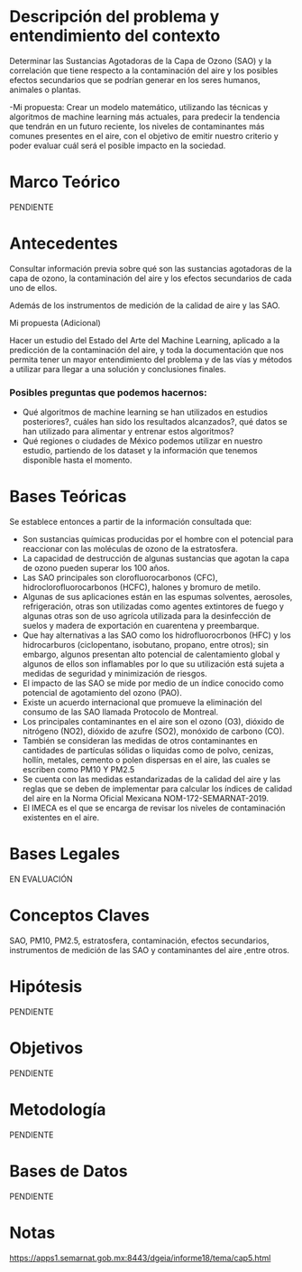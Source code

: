 # Descripción del problema y entendimiento del contexto

Determinar las Sustancias Agotadoras de la Capa de Ozono (SAO) y la correlación que tiene respecto a la contaminación del aire y los posibles efectos secundarios que se podrían generar en los seres humanos, animales o plantas.


-Mi propuesta:
Crear un modelo matemático, utilizando las técnicas y algoritmos de machine learning más actuales, para predecir la tendencia que tendrán en un futuro reciente, los niveles de contaminantes más comunes presentes en el aire, con el objetivo de emitir nuestro criterio y poder evaluar cuál será el posible impacto en la sociedad.   

# Marco Teórico 

PENDIENTE

# Antecedentes 

Consultar información previa sobre qué son las sustancias agotadoras de la capa de ozono, la contaminación del aire y los efectos secundarios de cada uno de ellos.

 Además de los instrumentos de medición de la calidad de aire y las SAO.

Mi propuesta (Adicional) 

Hacer un estudio del Estado del Arte del Machine Learning, aplicado a la predicción de la contaminación del aire, y toda la documentación que nos permita tener un mayor entendimiento del problema y de las vías y métodos a utilizar para llegar a una solución y conclusiones finales.
### Posibles preguntas que podemos hacernos:
- Qué algoritmos de machine learning se han utilizados en estudios posteriores?, cuáles han sido los resultados alcanzados?, qué datos se han utilizado para alimentar y entrenar estos algoritmos?
- Qué regiones o ciudades de México podemos utilizar en nuestro estudio, partiendo de los dataset y la información que tenemos disponible hasta el momento.

  

# Bases Teóricas

Se establece entonces a partir de la información consultada que:

- Son sustancias químicas producidas por el hombre con el potencial para reaccionar con las moléculas de ozono de la estratosfera.
- La capacidad de destrucción de algunas sustancias que agotan la capa de ozono pueden superar los 100 años.
- Las SAO principales son clorofluorocarbonos (CFC), hidroclorofluorocarbonos (HCFC), halones y bromuro de metilo. 
- Algunas de sus aplicaciones están en las espumas solventes, aerosoles, refrigeración, otras son utilizadas como agentes extintores de fuego y algunas otras son de uso agrícola utilizada para la desinfección de suelos y madera de exportación en cuarentena y preembarque.
- Que hay alternativas a las SAO como los hidrofluorocrbonos (HFC) y los hidrocarburos (ciclopentano, isobutano, propano, entre otros); sin embargo, algunos presentan alto potencial de calentamiento global y algunos de ellos son inflamables por lo que su utilización está sujeta a medidas de seguridad y minimización de riesgos.
- El impacto de las SAO se mide por medio de un índice conocido como potencial de agotamiento del ozono (PAO).
- Existe un acuerdo internacional que promueve la eliminación del consumo de las SAO llamada Protocolo de Montreal.
- Los principales contaminantes en el aire son el ozono (O3), dióxido de nitrógeno (NO2), dióxido de azufre
  (SO2), monóxido de carbono (CO). 
- También se consideran las medidas de otros contaminantes en cantidades de partículas sólidas o liquidas como de polvo, cenizas, hollín, metales, cemento o polen dispersas en el aire, las cuales se escriben como PM10 Y PM2.5
- Se cuenta con las medidas estandarizadas de la calidad del aire y las reglas que se deben de implementar para calcular los índices de calidad del aire en la Norma Oficial Mexicana NOM-172-SEMARNAT-2019.
- El IMECA es el que se encarga de revisar los niveles de contaminación existentes en el aire.

# Bases Legales  

EN EVALUACIÓN

# Conceptos Claves

SAO, PM10, PM2.5, estratosfera, contaminación, efectos secundarios, instrumentos de medición de las SAO y contaminantes del aire ,entre otros.

# Hipótesis 

PENDIENTE

# Objetivos

PENDIENTE

# Metodología

PENDIENTE

# Bases de Datos

PENDIENTE

# Notas

https://apps1.semarnat.gob.mx:8443/dgeia/informe18/tema/cap5.html
